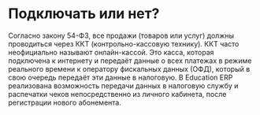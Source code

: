 # Подключать или нет?

Согласно закону 54-ФЗ, все продажи (товаров или услуг) должны проводиться через ККТ (контрольно-кассовую технику). ККТ часто неофициально называют онлайн-кассой. Это касса, которая подключена к интернету и передаёт данные о всех платежах в режиме реального времени к оператору фискальных данных (ОФД), который в свою очередь передаёт эти данные в налоговую. В Education ERP реализована возможность передачи данных в налоговую службу и распечатки чеков непосредственно из личного кабинета, после регистрации нового абонемента.
